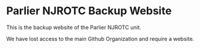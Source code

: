 # Parlier NJROTC Backup Website

This is the backup website of the Parlier NJROTC unit.


We have lost access to the main Github Organization and require a website.
